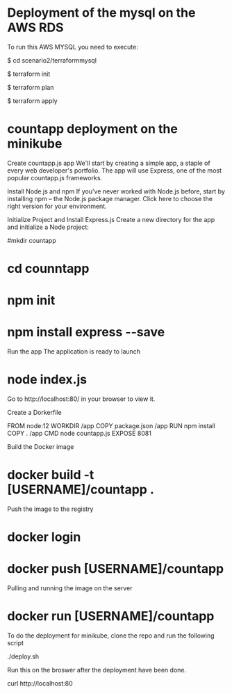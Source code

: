 Deployment of the mysql on the AWS RDS
========


To run this AWS MYSQL you need to execute:

$ cd scenario2/terraformmysql

$ terraform init

$ terraform plan

$ terraform apply



countapp deployment on the minikube
========

Create countapp.js app
We'll start by creating a simple app, a staple of every web developer's portfolio. The app will use Express, one of the most popular countapp.js frameworks.

Install Node.js and npm
If you've never worked with Node.js before, start by installing npm – the Node.js package manager. Click here to choose the right version for your environment.

Initialize Project and Install Express.js
Create a new directory for the app and initialize a Node project:

#mkdir countapp
# cd counntapp
# npm init
# npm install express --save

Run the app
The application is ready to launch

# node index.js

Go to http://localhost:80/ in your browser to view it.


Create a Dorkerfile 

FROM node:12
WORKDIR /app
COPY package.json /app
RUN npm install
COPY . /app
CMD node countapp.js
EXPOSE 8081


Build the Docker image

# docker build -t [USERNAME]/countapp .

Push the image to the registry

# docker login
# docker push [USERNAME]/countapp

Pulling and running the image on the server

# docker run [USERNAME]/countapp


To do the deployment for minikube, clone the repo and run the following script

./deploy.sh

Run this on the broswer after the deployment have been done.

curl  http://localhost:80